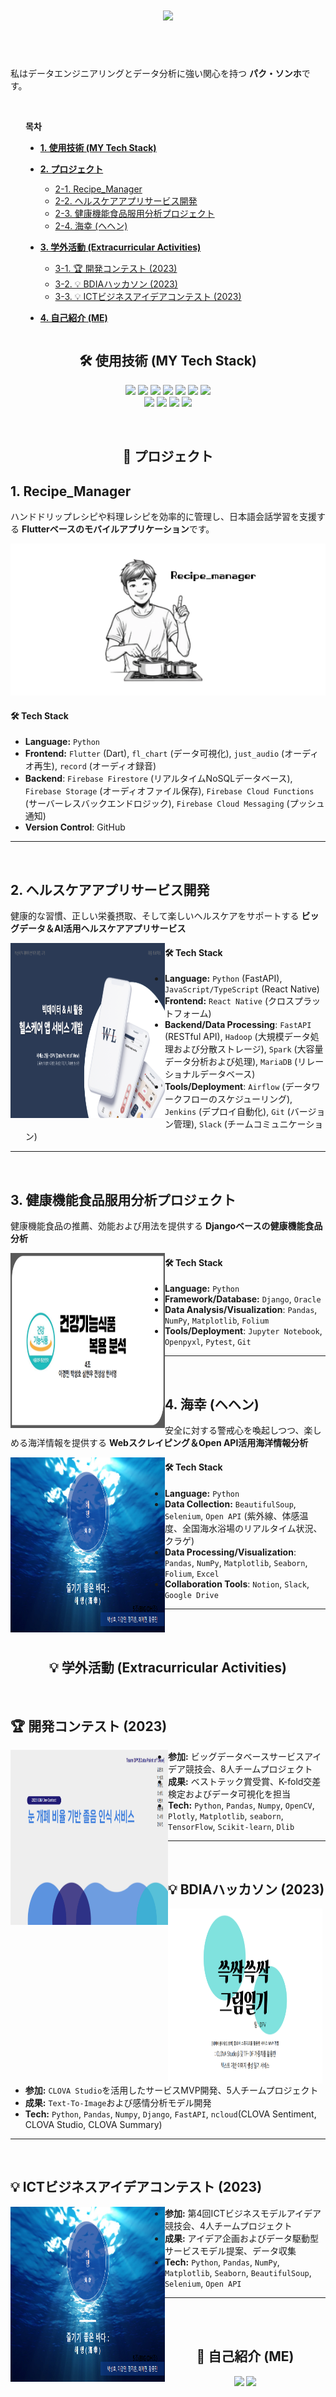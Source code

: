 <h1 align="center">
  <img src="https://capsule-render.vercel.app/api?type=wave&color=4CABE5&height=200&section=header&text=Seongho_Park&fontSize=70" />
</h1>

<br><br>

私はデータエンジニアリングとデータ分析に強い関心を持つ **パク・ソンホ**です。
<br>

<div style="display: flex; align-items: flex-start;">
<div style="flex-shrink: 0; margin-right: 24px;">
</div>
<div style="flex-grow: 1; min-width: 0;">
<br>
  
**목차**
      
- **[1. 使用技術 (MY Tech Stack)](#1)**
- **[2. プロジェクト](#2)**
  - [2-1. Recipe_Manager](#3)
  - [2-2. ヘルスケアアプリサービス開発](#4)
  - [2-3. 健康機能食品服用分析プロジェクト](#5)
  - [2-4. 海幸 (ヘヘン)](#6)
- **[3. 学外活動 (Extracurricular Activities)](#7)**
  - [3-1. 🏆 開発コンテスト (2023)](#8)
  - [3-2. 💡 BDIAハッカソン (2023)](#9)
  - [3-3. 💡 ICTビジネスアイデアコンテスト (2023)](#10)
- **[4. 自己紹介 (ME)](#11)**
      
  </div>
</div>


<a id="1"></a>

<h2 align="center">
🛠 使用技術 (MY Tech Stack)
</h2>

<p align="center">
<img src="https://img.shields.io/badge/-Python-3776AB?style=flat-square&logo=Python&logoColor=white" />
<img src="https://img.shields.io/badge/-django-276DC3?style=flat-square&logo=django&logoColor=white" />
<img src="https://img.shields.io/badge/-VSCode-276DC3?style=flat-square&logo=visualstudiocode&logoColor=white" />
<img src="https://img.shields.io/badge/-mariadb-003545?style=flat-square&logo=mariadb&logoColor=white" />
<img src="https://img.shields.io/badge/-SQL-4479A1?style=flat-square&logo=MySQL&logoColor=white" />
<img src="https://img.shields.io/badge/-TensorFlow-FF6F00?style=flat-square&logo=TensorFlow&logoColor=white" />
<img src="https://img.shields.io/badge/-Jupyter-F37626?style=flat-square&logo=Jupyter&logoColor=white" />
<br>
<img src="https://img.shields.io/badge/-plotly-E97627?style=flat-square&logo=plotly&logoColor=white" />
<img src="https://img.shields.io/badge/-Tableau-E97627?style=flat-square&logo=Tableau&logoColor=white" />
<img src="https://img.shields.io/badge/Flutter-02569B?style=flat-square&logo=flutter&logoColor=white"/>
<img src="https://img.shields.io/badge/-android-3DDC84?style=flat-square&logo=android&logoColor=white" />
</p>

<br>

<a id="2"></a>

<h2 align="center">
💼 プロジェクト
</h2>

<div>
  <a id="3"></a>

## 1. Recipe_Manager

ハンドドリップレシピや料理レシピを効率的に管理し、日本語会話学習を支援する **Flutterベースのモバイルアプリケーション**です。

  <a href="https://github.com/seonghorang/Recipe">
    
![Recipe_manager Screenshot](./img/recipe_manager.png)

  </a>

#### 🛠 Tech Stack

- **Language:** `Python`
- **Frontend:** `Flutter` (Dart), `fl_chart` (データ可視化), `just_audio` (オーディオ再生), `record` (オーディオ録音)
- **Backend**: `Firebase Firestore` (リアルタイムNoSQLデータベース), `Firebase Storage` (オーディオファイル保存), `Firebase Cloud Functions` (サーバーレスバックエンドロジック), `Firebase Cloud Messaging` (プッシュ通知)
- **Version Control**: GitHub

---

</div>
<br>
<div>
  <a id="4"></a>

## 2. ヘルスケアアプリサービス開発

健康的な習慣、正しい栄養摂取、そして楽しいヘルスケアをサポートする **ビッグデータ＆AI活用ヘルスケアアプリサービス**

  <a href="https://github.com/FINAL-BUSAN-2/DataPointOfView">
    <img src="./img/Final_Project.png" width="49%" height="280" style="float: left;">
  </a>


#### 🛠 Tech Stack

- **Language:** `Python` (FastAPI), `JavaScript/TypeScript` (React Native)
- **Frontend:** `React Native` (クロスプラットフォーム)
- **Backend/Data Processing**: `FastAPI` (RESTful API), `Hadoop` (大規模データ処理および分散ストレージ), `Spark` (大容量データ分析および処理), `MariaDB` (リレーショナルデータベース)
- **Tools/Deployment**: `Airflow` (データワークフローのスケジューリング), `Jenkins` (デプロイ自動化), `Git` (バージョン管理), `Slack` (チームコミュニケーション)

---

</div>

<br>

<div>
  <a id="5"></a>

## 3. 健康機能食品服用分析プロジェクト

健康機能食品の推薦、効能および用法を提供する **Djangoベースの健康機能食品分析**

  <a href="https://github.com/hodu31/miniproject">
    <img src="./img/Second_Project.png" width="49%" height="280" style="float: left;">
  </a>

#### 🛠 Tech Stack

- **Language:** `Python`
- **Framework/Database:** `Django`, `Oracle`
- **Data Analysis/Visualization**: `Pandas`, `NumPy`, `Matplotlib`, `Folium`
- **Tools/Deployment**: `Jupyter Notebook`, `Openpyxl`, `Pytest`, `Git`

---

</div>

<br>

<div>
  <a id="6"></a>

## 4. 海幸 (ヘヘン)

安全に対する警戒心を喚起しつつ、楽しめる海洋情報を提供する **Webスクレイピング＆Open API活用海洋情報分析**

  <a href="https://github.com/seonghorang/First_Project">
    <img src="./img/First_Project.png" width="49%" height="280" style="float: left;">
  </a>


#### 🛠 Tech Stack

- **Language:** `Python`
- **Data Collection:** `BeautifulSoup`, `Selenium`, `Open API` (紫外線、体感温度、全国海水浴場のリアルタイム状況、クラゲ)
- **Data Processing/Visualization**: `Pandas`, `NumPy`, `Matplotlib`, `Seaborn`, `Folium`, `Excel`
- **Collaboration Tools**: `Notion`, `Slack`, `Google Drive`

---

</div>
<br><br>

<a id="7"></a>

<h2 align="center">
💡 学外活動 (Extracurricular Activities)
</h2>
<br>



<div>
  <a id="8"></a>

## 🏆 開発コンテスト (2023)

  <a href="https://github.com/seonghorang/BDIA-Dev-Contest">
    <img src="./img/dpv.png" width="50%" height="280" style="float: left;">
  </a>
  

- **参加:** ビッグデータベースサービスアイデア競技会、8人チームプロジェクト
- **成果:** ベストテック賞受賞、K-fold交差検定およびデータ可視化を担当
- **Tech:** `Python`, `Pandas`, `Numpy`, `OpenCV`, `Plotly`, `Matplotlib`, `seaborn`, `TensorFlow`, `Scikit-learn`, `Dlib`

---
<br>
</div>

<div>
  <a id="9"></a>

## 💡 BDIAハッカソン (2023)

  <a href="https://github.com/seonghorang/BDIA-Hackathon">
    <img src="./img/hackathon.png" width="49%" height="280" style="float: left;">
  </a>


- **参加:** `CLOVA Studio`を活用したサービスMVP開発、5人チームプロジェクト
- **成果:** `Text-To-Image`および感情分析モデル開発
- **Tech:** `Python`, `Pandas`, `Numpy`, `Django`, `FastAPI`, `ncloud`(CLOVA Sentiment, CLOVA Studio, CLOVA Summary)

---
<br>
</div>
<div>
  <a id="10"></a>

## 💡 ICTビジネスアイデアコンテスト (2023)

  <a href="https://github.com/seonghorang/First_Project">
    <img src="./img/First_Project.png" width="49%" height="280" style="float: left;">
  </a>


- **参加:** 第4回ICTビジネスモデルアイデア競技会、4人チームプロジェクト
- **成果:** アイデア企画およびデータ駆動型サービスモデル提案、データ収集
- **Tech:** `Python`, `Pandas`, `NumPy`, `Matplotlib`, `Seaborn`, `BeautifulSoup`, `Selenium`, `Open API`

---
<br>
</div>

<br>
  <a id="11"></a>
<h2 align="center">
👀 自己紹介 (ME)
</h2>
<p align="center">
  <a href="https://shorang.tistory.com/" style="display: inline-block;">
    <img src="https://img.shields.io/badge/-blog-FF5722?style=flat-square&logo=blogger&logoColor=white"/>
  </a>
  <a href="https://mail.google.com/mail/?view=cm&amp;fs=1&amp;to=bigdata0416@gmail.com" target="_blank">
    <img src="https://img.shields.io/badge/-Gmail-EA4335?style=flat-square&logo=gmail&logoColor=white" />
  </a>
</p>

